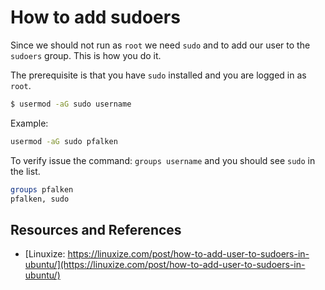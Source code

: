 # How to add sudoers

Since we should not run as `root` we need `sudo` and to add our user to the `sudoers` group. This is how you do it.

The prerequisite is that you have `sudo` installed and you are logged in as `root`.

```bash
$ usermod -aG sudo username
```

Example:

```bash
usermod -aG sudo pfalken
```

To verify issue the command: `groups username` and you should see `sudo` in the list.

```bash
groups pfalken
pfalken, sudo
```

## Resources and References

- [Linuxize: https://linuxize.com/post/how-to-add-user-to-sudoers-in-ubuntu/](https://linuxize.com/post/how-to-add-user-to-sudoers-in-ubuntu/)
